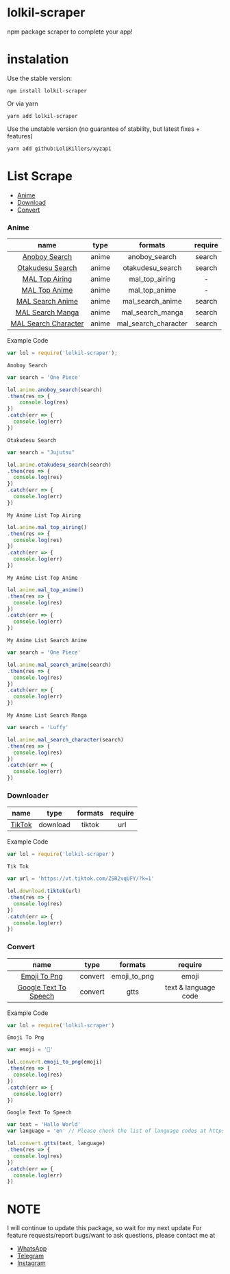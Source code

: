 # lolkil-scraper

npm package scraper to complete your app!

# instalation

Use the stable version:
```shell
npm install lolkil-scraper
```
Or via yarn
```shell
yarn add lolkil-scraper
```

Use the unstable version (no guarantee of stability, but latest fixes + features)
```sh
yarn add github:LoliKillers/xyzapi
```

# List Scrape

* [Anime](#anime)
* [Download](#downloader)
* [Convert](#convert)

### Anime 
| name | type | formats | require |
| :------------: | :-----: | :---------------: | :-----: |
| [Anoboy Search](https://62.182.83.93) | anime | anoboy_search | search |
| [Otakudesu Search](https://otakudesu.watch) | anime | otakudesu_search | search |
| [MAL Top Airing](https://myanimelist.net) | anime | mal_top_airing | - |
| [MAL Top Anime](https://myanimelist.net) | anime | mal_top_anime | - |
| [MAL Search Anime](https://myanimelist.net) | anime | mal_search_anime | search |
| [MAL Search Manga](https://myanimelist.net) | anime | mal_search_manga | search |
| [MAL Search Character](https://myanimelist.net) | anime | mal_search_character | search |

Example Code

```javascript
var lol = require('lolkil-scraper');
```

```Anoboy Search```
```javascript
var search = 'One Piece'

lol.anime.anoboy_search(search)
.then(res => {
    console.log(res)
})
.catch(err => {
  console.log(err)
})
```

```Otakudesu Search```
```javascript
var search = "Jujutsu"

lol.anime.otakudesu_search(search)
.then(res => {
  console.log(res)
})
.catch(err => {
  console.log(err)
})
```

```My Anime List Top Airing```
```javascript
lol.anime.mal_top_airing()
.then(res => {
  console.log(res)
})
.catch(err => {
  console.log(err)
})
```

```My Anime List Top Anime```
```javascript
lol.anime.mal_top_anime()
.then(res => {
  console.log(res)
})
.catch(err => {
  console.log(err)
})
```

```My Anime List Search Anime```
```javascript
var search = 'One Piece'

lol.anime.mal_search_anime(search)
.then(res => {
  console.log(res)
})
.catch(err => {
  console.log(err)
})
```

```My Anime List Search Manga```
```javascript
var search = 'Luffy'

lol.anime.mal_search_character(search)
.then(res => {
  console.log(res)
})
.catch(err => {
  console.log(err)
})
```

### Downloader
| name | type | formats | require |
| :-----: | :-----: | :-----: | :-----: |
| [TikTok](https://vt.tiktok.com) | download | tiktok | url |

Example Code

```javascript
var lol = require('lolkil-scraper')
```

```Tik Tok```
```javascript
var url = 'https://vt.tiktok.com/ZSR2vqUFY/?k=1'

lol.download.tiktok(url)
.then(res => {
  console.log(res)
})
.catch(err => {
  console.log(err)
})
```

### Convert
| name | type | formats | require |
| :-----: | :-----: | :-----: | :-----: |
| [Emoji To Png](https://emojipedia.org) | convert | emoji_to_png | emoji |
| [Google Text To Speech](https://translate.google.com) | convert | gtts | text & language code |

Example Code

```javascript
var lol = require('lolkil-scraper')
```

```Emoji To Png```
```javascript
var emoji = '🤑'

lol.convert.emoji_to_png(emoji)
.then(res => {
  console.log(res)
})
.catch(err => {
  console.log(err)
})
```

```Google Text To Speech```
```javascript
var text = 'Hallo World'
var language = 'en' // Please check the list of language codes at https://cloud.google.com/speech-to-text/docs/languages

lol.convert.gtts(text, language)
.then(res => {
  console.log(res)
})
.catch(err => {
  console.log(err)
})
```


# NOTE

I will continue to update this package, so wait for my next update
For feature requests/report bugs/want to ask questions, please contact me at
* [WhatsApp](https://wa.me/6285785445412)
* [Telegram](https://t.me/Loli_Killers)
* [Instagram](https://instagram.com/ariasu.xyz)
